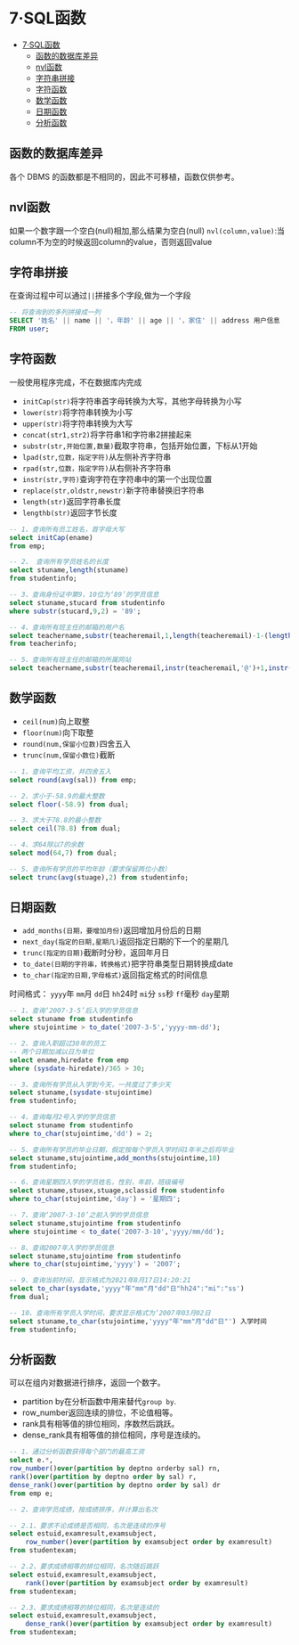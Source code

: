 # 7·SQL函数

- [7·SQL函数](#7sql函数)
  - [函数的数据库差异](#函数的数据库差异)
  - [nvl函数](#nvl函数)
  - [字符串拼接](#字符串拼接)
  - [字符函数](#字符函数)
  - [数学函数](#数学函数)
  - [日期函数](#日期函数)
  - [分析函数](#分析函数)

## 函数的数据库差异
各个 DBMS 的函数都是不相同的，因此不可移植，函数仅供参考。

## nvl函数
如果一个数字跟一个空白(null)相加,那么结果为空白(null)
`nvl(column,value)`:当column不为空的时候返回column的value，否则返回value
## 字符串拼接
在查询过程中可以通过`||`拼接多个字段,做为一个字段
```sql
-- 将查询到的多列拼接成一列
SELECT '姓名' || name || '，年龄' || age || '，家住' || address 用户信息 
FROM user;
```
## 字符函数
一般使用程序完成，不在数据库内完成

- `initCap(str)`将字符串首字母转换为大写，其他字母转换为小写
- `lower(str)`将字符串转换为小写
- `upper(str)`将字符串转换为大写
- `concat(str1,str2)`将字符串1和字符串2拼接起来
- `substr(str,开始位置,数量)`截取字符串，包括开始位置，下标从1开始
- `lpad(str,位数，指定字符)`从左侧补齐字符串
- `rpad(str,位数，指定字符)`从右侧补齐字符串
- `instr(str,字符)`查询字符在字符串中的第一个出现位置
- `replace(str,oldstr,newstr)`新字符串替换旧字符串
- `length(str)`返回字符串长度
- `lengthb(str)`返回字节长度
```sql
-- 1、查询所有员工姓名，首字母大写
select initCap(ename)
from emp;

-- 2、 查询所有学员姓名的长度
select stuname,length(stuname) 
from studentinfo;

-- 3、查询身份证中第9，10位为‘89’的学员信息
select stuname,stucard from studentinfo
where substr(stucard,9,2) = '89';

-- 4、查询所有班主任的邮箱的用户名
select teachername,substr(teacheremail,1,length(teacheremail)-1-(length(teacheremail)-instr(teacheremail,'@'))) 
from teacherinfo;

-- 5、查询所有班主任的邮箱的所属网站
select teachername,substr(teacheremail,instr(teacheremail,'@')+1,instr(teacheremail,'.')-instr(teacheremail,'@')-1) from teacherinfo;
```
## 数学函数

- `ceil(num)`向上取整
- `floor(num)`向下取整
- `round(num,保留小位数)`四舍五入
- `trunc(num,保留小数位)`截断
```sql
-- 1、查询平均工资，并四舍五入
select round(avg(sal)) from emp;

-- 2、求小于-58.9的最大整数
select floor(-58.9) from dual;

-- 3、求大于78.8的最小整数
select ceil(78.8) from dual;

-- 4、求64除以7的余数
select mod(64,7) from dual;

-- 5、查询所有学员的平均年龄（要求保留两位小数）
select trunc(avg(stuage),2) from studentinfo;
```
## 日期函数

- `add_months(日期，要增加月份)`返回增加月份后的日期
- `next_day(指定的日期,星期几)`返回指定日期的下一个的星期几
- `trunc(指定的日期)`截断时分秒，返回年月日
- `to_date(日期的字符串，转换格式)`把字符串类型日期转换成date
- `to_char(指定的日期,字母格式)`返回指定格式的时间信息

时间格式：
`yyyy`年
`mm`月
`dd`日
`hh`24时
`mi`分
`ss`秒
`ff`毫秒
`day`星期
```sql
-- 1、查询‘2007-3-5’后入学的学员信息
select stuname from studentinfo
where stujointime > to_date('2007-3-5','yyyy-mm-dd');

-- 2、查询入职超过30年的员工
-- 两个日期加减以日为单位
select ename,hiredate from emp
where (sysdate-hiredate)/365 > 30;

-- 3、查询所有学员从入学到今天，一共度过了多少天
select stuname,(sysdate-stujointime) 
from studentinfo;

-- 4、查询每月2号入学的学员信息
select stuname from studentinfo 
where to_char(stujointime,'dd') = 2;

-- 5、查询所有学员的毕业日期，假定按每个学员入学时间1年半之后将毕业
select stuname,stujointime,add_months(stujointime,18) 
from studentinfo;

-- 6、查询星期四入学的学员姓名，性别，年龄，班级编号
select stuname,stusex,stuage,sclassid from studentinfo 
where to_char(stujointime,'day') = '星期四';

-- 7、查询‘2007-3-10’之前入学的学员信息
select stuname,stujointime from studentinfo
where stujointime < to_date('2007-3-10','yyyy/mm/dd');

-- 8、查询2007年入学的学员信息
select stuname,stujointime from studentinfo
where to_char(stujointime,'yyyy') = '2007';

-- 9、查询当前时间，显示格式为2021年8月17日14:20:21
select to_char(sysdate,'yyyy"年"mm"月"dd"日"hh24":"mi":"ss') 
from dual;

-- 10、查询所有学员入学时间，要求显示格式为‘2007年03月02日
select stuname,to_char(stujointime,'yyyy"年"mm"月"dd"日"') 入学时间 
from studentinfo;
```

## 分析函数
可以在组内对数据进行排序，返回一个数字。
- partition by在分析函数中用来替代`group by`.
- row_number返回连续的排位，不论值相等。
- rank具有相等值的排位相同，序数然后跳跃。
- dense_rank具有相等值的排位相同，序号是连续的。

```sql
-- 1、通过分析函数获得每个部门的最高工资
select e.*,
row_number()over(partition by deptno orderby sal) rn,
rank()over(partition by deptno order by sal) r,
dense_rank()over(partition by deptno order by sal) dr
from emp e;

-- 2、查询学员成绩，按成绩排序，并计算出名次

-- 2.1、要求不论成绩是否相同，名次是连续的序号
select estuid,examresult,examsubject,
	row_number()over(partition by examsubject order by examresult) 
from studentexam;

-- 2.2、要求成绩相等的排位相同，名次随后跳跃
select estuid,examresult,examsubject,
	rank()over(partition by examsubject order by examresult) 
from studentexam;

-- 2.3、要求成绩相等的排位相同，名次是连续的
select estuid,examresult,examsubject,
	dense_rank()over(partition by examsubject order by examresult) 
from studentexam;
```